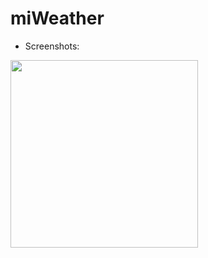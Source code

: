 # miWeather

* Screenshots:
<img src="https://camo.githubusercontent.com/0b8ddb131da3294fb3a89dae033dce6bbfa3e649427c463d000baa605ceed82e/68747470733a2f2f692e696d6775722e636f6d2f4b5377705265562e6a7067" data-canonical-src="https://i.imgur.com/KSwpReV.jpg" width="300"/>
